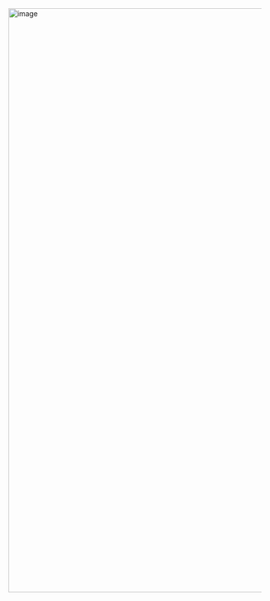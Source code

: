 


<img width="1160" alt="image" src="https://github.com/user-attachments/assets/2e933fe2-3b5c-444a-bf0d-c399214f9d35">

